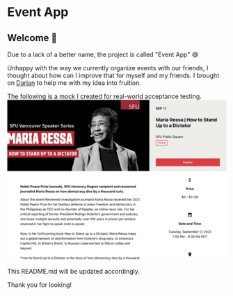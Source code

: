 # Event App 

## Welcome :wave:

Due to a lack of a better name, the project is called "Event App" :sweat_smile:

Unhappy with the way we currently organize events with our friends, I thought about how can I improve that for myself and my friends. I brought on [Darian](https://github.com/darianngo) to help me with my idea into fruition.

The following is a mock I created for real-world acceptance testing. 
![](git-assets/mock-event-page.png)

This README.md will be updated accordingly.

Thank you for looking!
